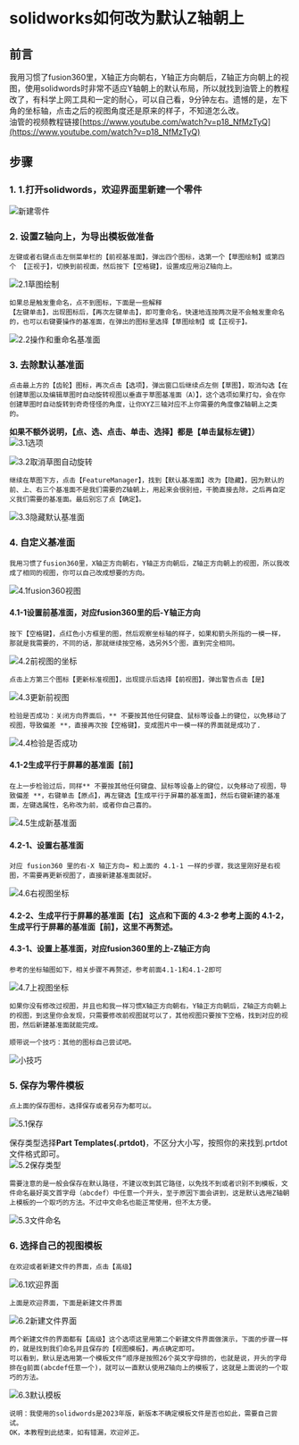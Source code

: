 # solidworks如何改为默认Z轴朝上

## 前言
 我用习惯了fusion360里，X轴正方向朝右，Y轴正方向朝后，Z轴正方向朝上的视图，使用solidwords时非常不适应Y轴朝上的默认布局，所以就找到油管上的教程改了，有科学上网工具和一定的耐心，可以自己看，9分钟左右。遗憾的是，左下角的坐标轴，点击之后的视图角度还是原来的样子，不知道怎么改。  
    油管的视频教程链接[https://www.youtube.com/watch?v=p18_NfMzTyQ](https://www.youtube.com/watch?v=p18_NfMzTyQ)


## 步骤
### 1. 1.打开solidwords，欢迎界面里新建一个零件  
![新建零件](./images/1新建.png)  
    
### 2. 设置Z轴向上，为导出模板做准备
    左键或者右键点击左侧菜单栏的【前视基准面】，弹出四个图标，选第一个【草图绘制】或第四个 【正视于】，切换到前视面，然后按下【空格键】，设置成应用沿Z轴向上。  
![2.1草图绘制](./images/2.1设置Z轴向上.png)  

    如果总是触发重命名，点不到图标，下面是一些解释
    【左键单击】，出现图标后，【再次左键单击】，即可重命名，快速地连按两次是不会触发重命名的，也可以右键要操作的基准面，在弹出的图标里选择【草图绘制】或【正视于】。  
![2.2操作和重命名基准面](./images/2.2操作和重命名.png)

### 3. 去除默认基准面  
    点击最上方的【齿轮】图标，再次点击【选项】，弹出窗口后继续点左侧【草图】，取消勾选【在创建草图以及编辑草图时自动旋转视图以垂直于草图基准面（A）】，这个选项如果打勾，会在你创建草图时自动旋转到奇奇怪怪的角度，让你XYZ三轴对应不上你需要的角度像Z轴朝上之类的。  
**如果不额外说明，【点、选、点击、单击、选择】都是【单击鼠标左键】）**
![3.1选项](./images/3.1打开选项.png)  

![3.2取消草图自动旋转](./images/3.2取消草图自动旋转.png)  

    继续在草图下方，点击【FeatureManager】，找到【默认基准面】改为【隐藏】，因为默认的前、上、右三个基准面不是我们需要的Z轴朝上，用起来会很别扭，干脆直接去除，之后再自定义我们需要的基准面。最后别忘了点【确定】。
![3.3隐藏默认基准面](./images/3.3隐藏默认基准面.png)  


### 4. 自定义基准面  

    我用习惯了fusion360里，X轴正方向朝右，Y轴正方向朝后，Z轴正方向朝上的视图，所以我改成了相同的视图，你可以自己改成想要的方向。  

![4.1fusion360视图](./images/4.1fusion360视图.png)  


#### 4.1-1设置前基准面，对应fusion360里的后-Y轴正方向  

	按下【空格键】，点红色小方框里的图，然后观察坐标轴的样子，如果和箭头所指的一模一样，那就是我需要的，不同的话，那就继续按空格，选另外5个图，直到完全相同。  

![4.2前视图的坐标](./images/4.2前的坐标.png)  

    点击上方第三个图标【更新标准视图】，出现提示后选择【前视图】，弹出警告点击【是】  

![4.3更新前视图](./images/4.3更新前视面.png)  

    检验是否成功：关闭方向界面后，** 不要按其他任何键盘、鼠标等设备上的键位，以免移动了视图，导致偏差 **，直接再次按【空格键】，变成图片中一模一样的界面就是成功了.  

![4.4检验是否成功](./images/4.4检验前视面.png)  

#### 4.1-2生成平行于屏幕的基准面【前】  

	在上一步检验过后，同样** 不要按其他任何键盘、鼠标等设备上的键位，以免移动了视图，导致偏差 **，右键单击【原点】，再左键选【生成平行于屏幕的基准面】，然后右键新建的基准面，左键选属性，名称改为前，或者你自己喜的。  
![4.5生成新基准面](./images/4.5生成新基准面.png)  

####  4.2-1、设置右基准面
    对应 fusion360 里的右-X 轴正方向→ 和上面的 4.1-1 一样的步骤，我这里刚好是右视图，不需要再更新视图了，直接新建基准面就好。  
![4.6右视图坐标](./images/4.6右的坐标.png)  

#### 4.2-2、生成平行于屏幕的基准面【右】 这点和下面的 4.3-2 参考上面的 4.1-2，生成平行于屏幕的基准面【前】，这里不再赘述。  

#### 4.3-1、设置上基准面，对应fusion360里的上-Z轴正方向  
	参考的坐标轴图如下，相关步骤不再赘述，参考前面4.1-1和4.1-2即可  
![4.7上视图坐标](./images/4.7上的坐标.png)  

    如果你没有修改过视图，并且也和我一样习惯X轴正方向朝右，Y轴正方向朝后，Z轴正方向朝上的视图，到这里你会发现，只需要修改前视图就可以了，其他视图只要按下空格，找到对应的视图，然后新建基准面就能完成。  

    顺带说一个技巧：其他的图标自己尝试吧。  

![小技巧](./images/4.8小技巧.png)  

### 5. 保存为零件模板  
    点上面的保存图标，选择保存或者另存为都可以。  
![5.1保存](./images/5.1保存.png)  

保存类型选择**Part Templates(.prtdot)**，不区分大小写，按照你的来找到.prtdot文件格式即可。  
![5.2保存类型](./images/5.2prtdot模板文件格式.png)  

    需要注意的是一般会保存在默认路径，不建议改到其它路径，以免找不到或者识别不到模板，文件命名最好英文首字母（abcdef）中任意一个开头，至于原因下面会讲到，这是默认选用Z轴朝上模板的一个取巧的方法。不过中文命名也能正常使用，但不太方便。  
![5.3文件命名](./images/5.3文件命名.png)  

### 6. 选择自己的视图模板  
    在欢迎或者新建文件的界面，点击【高级】  
![6.1欢迎界面](./images/6.1查看模板1.png)  

    上面是欢迎界面，下面是新建文件界面  
![6.2新建文件界面](./images/6.2查看模板2.png) 

    两个新建文件的界面都有【高级】这个选项这里用第二个新建文件界面做演示，下面的步骤一样的，就是找到我们命名并且保存的【视图模板】，再点确定即可。  
	可以看到，默认是选用第一个模板文件“顺序是按照26个英文字母排的，也就是说，开头的字母排在g前面(abcdef任意一个)，就可以一直默认使用Z轴向上的模板了，这就是上面说的一个取巧的方法。  
![6.3默认模板](./images/6.3默认模板的规律.png)  

    说明：我使用的solidwords是2023年版，新版本不确定模板文件是否也如此，需要自己尝试。  
    OK，本教程到此结束，如有错漏，欢迎斧正。  




